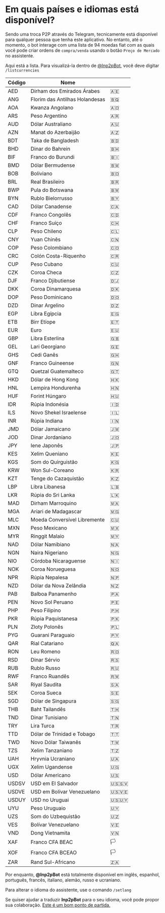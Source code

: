 # Em quais países e idiomas está disponível?

Sendo uma troca P2P através do Telegram, tecnicamente está disponível para qualquer pessoa que tenha este aplicativo. No entanto, até o momento, o bot interage com uma lista de 94 moedas fiat com as quais você pode criar ordens de `compra/venda` usando o botão `Preço de Mercado` no assistente.

Aqui está a lista. Para visualizá-la dentro de [@lnp2pBot](https://t.me/lnp2pbot), você deve digitar `/listcurrencies`

| Código | Nome                          |     |
| ---- | ----------------------------- | --- |
| AED  | Dirham dos Emirados Árabes   | 🇦🇪  |
| ANG  | Florim das Antilhas Holandesas | 🇧🇶  |
| AOA  | Kwanza Angolano                | 🇦🇴  |
| ARS  | Peso Argentino                | 🇦🇷  |
| AUD  | Dólar Australiano             | 🇦🇺  |
| AZN  | Manat do Azerbaijão           | 🇦🇿  |
| BDT  | Taka de Bangladesh             | 🇧🇩  |
| BHD  | Dinar do Bahrein              | 🇧🇭  |
| BIF  | Franco do Burundi              | 🇧🇮  |
| BMD  | Dólar Bermudense              | 🇧🇲  |
| BOB  | Boliviano                     | 🇧🇴  |
| BRL  | Real Brasileiro                | 🇧🇷  |
| BWP  | Pula do Botswana              | 🇧🇼  |
| BYN  | Rublo Bielorrusso             | 🇧🇾  |
| CAD  | Dólar Canadense               | 🇨🇦  |
| CDF  | Franco Congolês               | 🇨🇩  |
| CHF  | Franco Suíço                  | 🇨🇭  |
| CLP  | Peso Chileno                  | 🇨🇱  |
| CNY  | Yuan Chinês                   | 🇨🇳  |
| COP  | Peso Colombiano               | 🇨🇴  |
| CRC  | Colón Costa-Riquenho          | 🇨🇷  |
| CUP  | Peso Cubano                   | 🇨🇺  |
| CZK  | Coroa Checa                   | 🇨🇿  |
| DJF  | Franco Djibutiense             | 🇩🇯  |
| DKK  | Coroa Dinamarquesa            | 🇩🇰  |
| DOP  | Peso Dominicano               | 🇩🇴  |
| DZD  | Dinar Argelino                | 🇩🇿  |
| EGP  | Libra Egípcia                 | 🇪🇬  |
| ETB  | Birr Etíope                   | 🇪🇹  |
| EUR  | Euro                          | 🇪🇺  |
| GBP  | Libra Esterlina               | 🇬🇧  |
| GEL  | Lari Georgiano                | 🇬🇪  |
| GHS  | Cedi Ganês                    | 🇬🇭  |
| GNF  | Franco Guineense              | 🇬🇳  |
| GTQ  | Quetzal Guatemalteco          | 🇬🇹  |
| HKD  | Dólar de Hong Kong            | 🇭🇰  |
| HNL  | Lempira Hondurenha            | 🇭🇳  |
| HUF  | Forint Húngaro                | 🇭🇺  |
| IDR  | Rúpia Indonésia               | 🇮🇩  |
| ILS  | Novo Shekel Israelense         | 🇮🇱  |
| INR  | Rúpia Indiana                 | 🇮🇳  |
| JMD  | Dólar Jamaicano               | 🇯🇲  |
| JOD  | Dinar Jordaniano               | 🇯🇴  |
| JPY  | Iene Japonês                  | 🇯🇵  |
| KES  | Xelim Queniano                | 🇰🇪  |
| KGS  | Som do Quirguistão            | 🇰🇬  |
| KRW  | Won Sul-Coreano               | 🇰🇷  |
| KZT  | Tenge do Cazaquistão          | 🇰🇿  |
| LBP  | Libra Libanesa                | 🇱🇧  |  
| LKR  | Rúpia do Sri Lanka            | 🇱🇰  |
| MAD  | Dirham Marroquino             | 🇲🇦  |
| MGA  | Ariari de Madagascar          | 🇲🇬  |
| MLC  | Moeda Conversível Libremente  | 🇨🇺  |
| MXN  | Peso Mexicano                 | 🇲🇽  |
| MYR  | Ringgit Malaio                | 🇲🇾  |
| NAD  | Dólar Namibiano               | 🇳🇦  |
| NGN  | Naira Nigeriano               | 🇳🇬  |
| NIO  | Córdoba Nicaraguense          | 🇳🇮  |
| NOK  | Coroa Norueguesa              | 🇳🇴  |
| NPR  | Rúpia Nepalesa                | 🇳🇵  |
| NZD  | Dólar da Nova Zelândia        | 🇳🇿  |
| PAB  | Balboa Panamenho              | 🇵🇦  |  
| PEN  | Novo Sol Peruano              | 🇵🇪  |
| PHP  | Peso Filipino                 | 🇵🇭  |
| PKR  | Rúpia Paquistanesa            | 🇵🇰  |
| PLN  | Zloty Polonês                 | 🇵🇱  |
| PYG  | Guarani Paraguaio             | 🇵🇾  |
| QAR  | Rial Catariano                | 🇶🇦  |
| RON  | Leu Romeno                    | 🇷🇴  |
| RSD  | Dinar Sérvio                  | 🇷🇸  |
| RUB  | Rublo Russo                   | 🇷🇺  |
| RWF  | Franco Ruandês                | 🇷🇼  |
| SAR  | Riyal Saudita                 | 🇸🇦  |
| SEK  | Coroa Sueca                   | 🇸🇪  |
| SGD  | Dólar de Singapura            | 🇸🇬  |
| THB  | Baht Tailandês                | 🇹🇭  |
| TND  | Dinar Tunisiano               | 🇹🇳  |
| TRY  | Lira Turca                    | 🇹🇷  |
| TTD  | Dólar de Trinidad e Tobago    | 🇹🇹  |
| TWD  | Novo Dólar Taiwanês           | 🇹🇼  |
| TZS  | Xelim Tanzaniano              | 🇹🇿  |
| UAH  | Hryvnia Ucraniano             | 🇺🇦  |
| UGX  | Xelim Ugandense               | 🇺🇬  |
| USD  | Dólar Americano               | 🇺🇸  |
| USDSV| USD em El Salvador            | 🇺🇸🇸🇻|
| USDVE| USD em Bolívar Venezuelano    | 🇺🇸🇻🇪|
| USDUY| USD no Uruguai                | 🇺🇸🇺🇾|
| UYU  | Peso Uruguaio                 | 🇺🇾  |
| UZS  | Som do Uzbequistão            | 🇺🇿  |
| VES  | Bolívar Venezuelano           | 🇻🇪  |
| VND  | Dong Vietnamita               | 🇻🇳  |
| XAF  | Franco CFA BEAC               | 🏳️  |
| XOF  | Franco CFA BCEAO              | 🏳️  |
| ZAR  | Rand Sul-Africano             | 🇿🇦  |

Por enquanto, **@lnp2pBot** está totalmente disponível em inglês, espanhol, português, francês, italiano, alemão, russo e ucraniano.

Para alterar o idioma do assistente, use o comando `/setlang`

Se quiser ajudar a traduzir **lnp2pBot** para o seu idioma, você pode propor sua colaboração. [Este é um bom ponto de partida.](https://github.com/lnp2pBot/bot/blob/10af43b1199a163f8d8ec79e66546f4ad514ff46/CONTRIBUTING.md)
